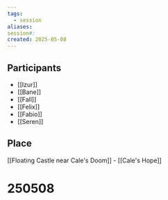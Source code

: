 ```yaml
---
tags:
  - session
aliases: 
session#: 
created: 2025-05-08
---
```


## Participants
- [[Izur]]
- [[Bane]]
- [[Fall]]
- [[Felix]]
- [[Fabio]]
- [[Seren]]

## Place
[[Floating Castle near Cale's Doom]] - [[Cale's Hope]]

# 250508
